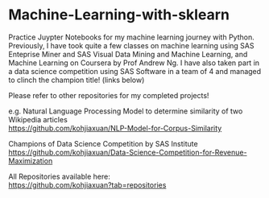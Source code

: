 # Machine-Learning-with-sklearn
Practice Juypter Notebooks for my machine learning journey with Python. Previously, I have took quite a few classes on machine learning using SAS Enteprise Miner and SAS Visual Data Mining and Machine Learning, and Machine Learning on Coursera by Prof Andrew Ng. I have also taken part in a data science competition using SAS Software in a team of 4 and managed to clinch the champion title! (links below)

Please refer to other repositories for my completed projects!

e.g. Natural Language Processing Model to determine similarity of two Wikipedia articles <br>
https://github.com/kohjiaxuan/NLP-Model-for-Corpus-Similarity

Champions of Data Science Competition by SAS Institute <br>
https://github.com/kohjiaxuan/Data-Science-Competition-for-Revenue-Maximization

All Repositories available here: <br>
https://github.com/kohjiaxuan?tab=repositories

